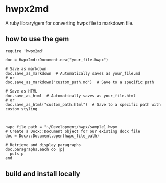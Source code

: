 # hwpx2md

A ruby library/gem for converting hwpx file to markdown file.


## how to use the gem

```
require 'hwpx2md'

doc = Hwpx2md::Document.new("your_file.hwpx")

# Save as markdown
doc.save_as_markdown  # Automatically saves as your_file.md
# or
doc.save_as_markdown("custom_path.md")  # Save to a specific path

# Save as HTML
doc.save_as_html  # Automatically saves as your_file.html
# or
doc.save_as_html("custom_path.html")  # Save to a specific path with custom styling



hwpc_file_path = "~/Development/hwpx/sample1.hwpx
# Create a Docx::Document object for our existing docx file
doc = Docx::Document.open(hwpc_file_path)

# Retrieve and display paragraphs
doc.paragraphs.each do |p|
  puts p
end

```

## build and install locally

